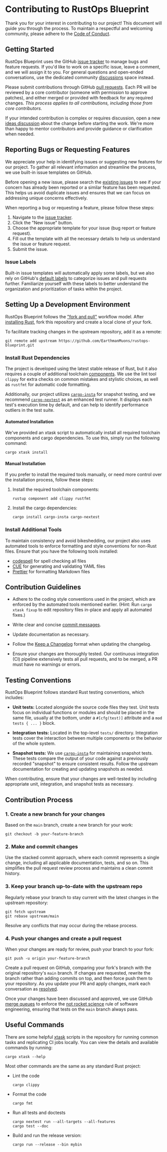 # Contributing to RustOps Blueprint

Thank you for your interest in contributing to our project! This document will
guide you through the process. To maintain a respectful and welcoming community,
please adhere to the [Code of Conduct][CoC].

[CoC]: CODE_OF_CONDUCT.md

## Getting Started

RustOps Blueprint uses the GitHub [issue tracker][] to manage bugs and feature
requests. If you'd like to work on a specific issue, leave a comment, and we
will assign it to you. For general questions and open-ended conversations, use
the dedicated community [discussions][] space instead.

Please submit contributions through GitHub [pull requests][]. Each PR will be
reviewed by a core contributor (someone with permission to approve patches), and
either merged or provided with feedback for any required changes. _This process
applies to all contributions, including those from core contributors._

If your intended contribution is complex or requires discussion, open a new
[ideas discussion][] about the change before starting the work. We're more than
happy to mentor contributors and provide guidance or clarification when needed.

[issue tracker]: https://github.com/EarthmanMuons/rustops-blueprint/issues
[discussions]: https://github.com/EarthmanMuons/rustops-blueprint/discussions
[pull requests]: https://help.github.com/articles/using-pull-requests/
[ideas discussion]:
  https://github.com/EarthmanMuons/rustops-blueprint/discussions/new?category=ideas

## Reporting Bugs or Requesting Features

We appreciate your help in identifying issues or suggesting new features for our
project. To gather all relevant information and streamline the process, we use
built-in issue templates on GitHub.

Before opening a new issue, please search the [existing issues][issue tracker]
to see if your concern has already been reported or a similar feature has been
requested. This helps us avoid duplicate issues and ensures that we can focus on
addressing unique concerns effectively.

When reporting a bug or requesting a feature, please follow these steps:

1. Navigate to the [issue tracker][].
2. Click the "New issue" button.
3. Choose the appropriate template for your issue (bug report or feature
   request).
4. Fill out the template with all the necessary details to help us understand
   the issue or feature request.
5. Submit the issue.

### Issue Labels

Built-in issue templates will automatically apply some labels, but we also rely
on GitHub's [default labels][] to categorize issues and pull requests further.
Familiarize yourself with these labels to better understand the organization and
prioritization of tasks within the project.

[default labels]:
  https://docs.github.com/en/issues/using-labels-and-milestones-to-track-work/managing-labels#about-default-labels

## Setting Up a Development Environment

RustOps Blueprint follows the ["fork and pull"][] workflow model. After
[installing Rust][], fork this repository and create a local clone of your fork.

To facilitate tracking changes in the upstream repository, add it as a remote:

```
git remote add upstream https://github.com/EarthmanMuons/rustops-blueprint.git
```

["fork and pull"]: https://help.github.com/articles/fork-a-repo/
[installing Rust]: https://www.rust-lang.org/learn/get-started

### Install Rust Dependencies

The project is developed using the latest stable release of Rust, but it also
requires a couple of additional toolchain [components][]. We use the lint tool
`clippy` for extra checks on common mistakes and stylistic choices, as well as
`rustfmt` for automatic code formatting.

Additionally, our project utilizes [`cargo-insta`][] for snapshot testing, and
we recommend [`cargo-nextest`][] as an enhanced test runner. It displays each
test's execution time by default, and can help to identify performance outliers
in the test suite.

[components]: https://rust-lang.github.io/rustup/concepts/components.html
[`cargo-insta`]: https://insta.rs/
[`cargo-nextest`]: https://nexte.st/

#### Automated Installation

We've provided an xtask script to automatically install all required toolchain
components and cargo dependencies. To use this, simply run the following
command:

```
cargo xtask install
```

#### Manual Installation

If you prefer to install the required tools manually, or need more control over
the installation process, follow these steps:

1. Install the required toolchain components:

   ```
   rustup component add clippy rustfmt
   ```

2. Install the cargo dependencies:

   ```
   cargo install cargo-insta cargo-nextest
   ```

### Install Additional Tools

To maintain consistency and avoid bikeshedding, our project also uses automated
tools to enforce formatting and style conventions for non-Rust files. Ensure
that you have the following tools installed:

- [codespell](https://github.com/codespell-project/codespell) for spell checking
  all files
- [CUE](https://cuelang.org/) for generating and validating YAML files
- [Prettier](https://prettier.io/) for formatting Markdown files

## Contribution Guidelines

- Adhere to the coding style conventions used in the project, which are enforced
  by the automated tools mentioned earlier. (Hint: Run `cargo xtask fixup` to
  edit repository files in-place and apply all automated fixes.)

- Write clear and concise [commit messages][].

- Update documentation as necessary.

- Follow the [Keep a Changelog][] format when updating the changelog.

- Ensure your changes are thoroughly tested. Our continuous integration (CI)
  pipeline extensively tests all pull requests, and to be merged, a PR must have
  no warnings or errors.

[commit messages]:
  https://tbaggery.com/2008/04/19/a-note-about-git-commit-messages.html
[Keep a Changelog]: https://keepachangelog.com/en/1.1.0/

## Testing Conventions

RustOps Blueprint follows standard Rust testing conventions, which includes:

- **Unit tests:** Located alongside the source code files they test. Unit tests
  focus on individual functions or modules and should be placed in the same
  file, usually at the bottom, under a `#[cfg(test)]` attribute and a
  `mod tests { ... }` block.

- **Integration tests:** Located in the top-level `tests/` directory.
  Integration tests cover the interaction between multiple components or the
  behavior of the whole system.

- **Snapshot tests:** We use [`cargo-insta`][] for maintaining snapshot tests.
  These tests compare the output of your code against a previously recorded
  "snapshot" to ensure consistent results. Follow the upstream documentation for
  creating and updating snapshots as needed.

When contributing, ensure that your changes are well-tested by including
appropriate unit, integration, and snapshot tests as necessary.

## Contribution Process

### 1. Create a new branch for your changes

Based on the `main` branch, create a new branch for your work:

```
git checkout -b your-feature-branch
```

### 2. Make and commit changes

Use the stacked commit approach, where each commit represents a single change,
including all applicable documentation, tests, and so on. This simplifies the
pull request review process and maintains a clean commit history.

### 3. Keep your branch up-to-date with the upstream repo

Regularly rebase your branch to stay current with the latest changes in the
upstream repository:

```
git fetch upstream
git rebase upstream/main
```

Resolve any conflicts that may occur during the rebase process.

### 4. Push your changes and create a pull request

When your changes are ready for review, push your branch to your fork:

```
git push -u origin your-feature-branch
```

Create a pull request on GitHub, comparing your fork's branch with the original
repository's `main` branch. If changes are requested, rewrite the branch rather
than adding commits on top, and then force push them to your repository. As you
update your PR and apply changes, mark each conversation as [resolved][].

Once your changes have been discussed and approved, we use GitHub [merge
queues][] to enforce the [not rocket science][] rule of software engineering,
ensuring that tests on the `main` branch always pass.

[resolved]:
  https://docs.github.com/en/github/collaborating-with-issues-and-pull-requests/commenting-on-a-pull-request#resolving-conversations
[merge queues]:
  https://docs.github.com/en/pull-requests/collaborating-with-pull-requests/incorporating-changes-from-a-pull-request/merging-a-pull-request-with-a-merge-queue
[not rocket science]: https://graydon2.dreamwidth.org/1597.html

## Useful Commands

There are some helpful [xtask][] scripts in the repository for running common
tasks and replicating CI jobs locally. You can view the details and available
commands by running:

```
cargo xtask --help
```

[xtask]: https://github.com/matklad/cargo-xtask

Most other commands are the same as any standard Rust project:

- Lint the code

  ```
  cargo clippy
  ```

- Format the code

  ```
  cargo fmt
  ```

- Run all tests and doctests

  ```
  cargo nextest run --all-targets --all-features
  cargo test --doc
  ```

- Build and run the release version:

  ```
  cargo run --release --bin mybin
  ```
